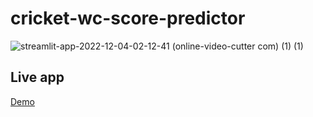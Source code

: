 # cricket-wc-score-predictor

![streamlit-app-2022-12-04-02-12-41 (online-video-cutter com) (1) (1)](https://user-images.githubusercontent.com/95062628/205461294-0a470eed-3fda-4916-91f9-6bc7ad810092.gif)









## Live app
<a href='https://gmayuri1904-cricket-wc-score-predictor-app-jnkymz.streamlit.app/'>Demo</a>
